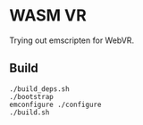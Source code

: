 # WASM VR
Trying out emscripten for WebVR.

## Build
```
./build_deps.sh
./bootstrap
emconfigure ./configure
./build.sh
```
